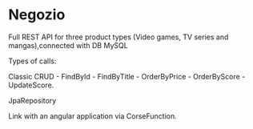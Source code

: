 # Negozio

Full REST API for three product types (Video games, TV series and mangas),connected with DB MySQL

Types of calls:

Classic CRUD - FindById - FindByTitle - OrderByPrice - OrderByScore -UpdateScore.

JpaRepository

Link with an angular application via CorseFunction.